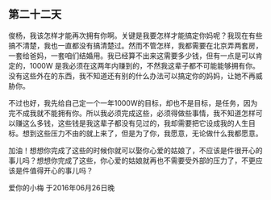 ## 第二十二天

俊杨，我该怎样才能再次拥有你啊。关键是我要怎样才能搞定你妈呢？我现在有些搞不清楚，我也一直都没有搞清楚过。然而不管怎样，我都需要在北京弄两套房，一套给爸妈，一套咱们结婚用。我已经算不出来这需要多少钱，但有一点是可以肯定的，1000W 是我必须在这两年内赚到的，不然我这辈子都不可能能够拥有你。没有这些外在的东西，我不知道还有别的什么办法可以搞定你的妈妈，让她不再威胁你。

不过也好，我先给自己定一个一年1000W的目标，却也不是目标，是任务，因为完不成我就不能拥有你。所以我必须完成这些，必须得做些事情，我不知道怎样可以赚这么多钱，这些钱是我这辈子都没有见过的，我却需要把它设成我的人生目标。想到这些压力不由的就上来了，但是为了你，我愿意，无论做什么我都愿意。

加油！想想你完成了这些的时候你就可以娶你心爱的姑娘了，不应该是件很开心的事儿吗？想想你完成了这些，你心爱的姑娘就再也不需要受外部的压力了，不更应该是件值得开心的事儿吗？

爱你的小梅
于2016年06月26日晚



